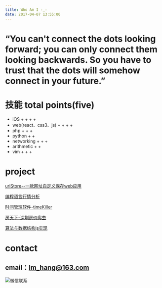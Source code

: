```yaml
---
title: Who Am I -_-
date: 2017-04-07 13:55:00
---
```


# “You can't connect the dots looking forward; you can only connect them looking backwards. So you have to trust that the dots will somehow connect in your future.”

# 技能  total points(five)
* iOS + + + +
* web(react、css3、js) + + + +  
* php + + +
* python + +
* networking + + +
* arithmetic + +
* vim + + +

# project 
[urlStore--一款网址自定义保存web应用](http://url.coderhelper.cn)

[编程语言行情分析](http://analysis.coderhelper.cn:81/graphics.html)

[时间管理软件-timeKiller](https://github.com/sanyueyuxincao/TimeKiller)

[房天下-深圳房价爬虫](https://github.com/sanyueyuxincao/train/blob/master/data_analysis/outstanding_project/fang.py)

[算法与数据结构js实现](https://github.com/sanyueyuxincao/stone/tree/master/stone/tech/dataStructure/js_demo)

# contact

## email：lm_hang@163.com
![微信联系](http://ok2nitkry.bkt.clouddn.com/wechat_s.png)